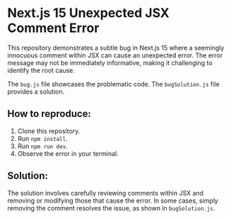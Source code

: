# Next.js 15 Unexpected JSX Comment Error

This repository demonstrates a subtle bug in Next.js 15 where a seemingly innocuous comment within JSX can cause an unexpected error. The error message may not be immediately informative, making it challenging to identify the root cause. 

The `bug.js` file showcases the problematic code. The `bugSolution.js` file provides a solution.

## How to reproduce:
1. Clone this repository.
2. Run `npm install`.
3. Run `npm run dev`.
4. Observe the error in your terminal.

## Solution:
The solution involves carefully reviewing comments within JSX and removing or modifying those that cause the error. In some cases, simply removing the comment resolves the issue, as shown in `bugSolution.js`.